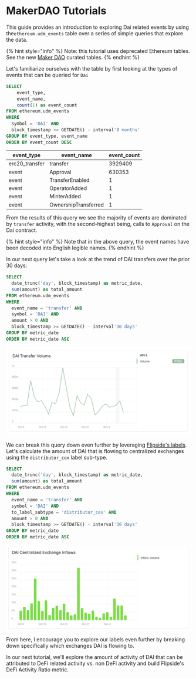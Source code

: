 # MakerDAO Tutorials

This guide provides an introduction to exploring Dai related events by using the`ethereum.udm_events` table over a series of simple queries that explore the data.

{% hint style="info" %}
Note: this tutorial uses deprecated Ethereum tables. See the new [Maker DAO](../tables/ethereum-maker-dao-tables.md) curated tables.
{% endhint %}

Let's familiarize ourselves with the table by first looking at the types of events that can be queried for `Dai`

```sql
SELECT 
    event_type, 
    event_name,
    count(1) as event_count
FROM ethereum.udm_events 
WHERE 
  symbol = 'DAI' AND
  block_timestamp >= GETDATE() - interval'8 months'
GROUP BY event_type, event_name
ORDER BY event_count DESC
```

| event\_type     | event\_name          | event\_count |
| --------------- | -------------------- | ------------ |
| erc20\_transfer | transfer             | 3929409      |
| event           | Approval             | 630353       |
| event           | TransferEnabled      | 1            |
| event           | OperatorAdded        | 1            |
| event           | MinterAdded          | 1            |
| event           | OwnershipTransferred | 1            |

From the results of this query we see the majority of events are dominated by `transfer` activity, with the second-highest being, calls to `Approval` on the Dai contract.

{% hint style="info" %}
Note that in the above query, the event names have been decoded into English legible names.&#x20;
{% endhint %}

In our next query let's take a look at the trend of DAI transfers over the prior 30 days:

```sql
SELECT 
  date_trunc('day', block_timestamp) as metric_date,
  sum(amount) as total_amount
FROM ethereum.udm_events
WHERE 
  event_name = 'transfer' AND
  symbol = 'DAI' AND
  amount > 0 AND
  block_timestamp >= GETDATE() - interval'30 days'
GROUP BY metric_date
ORDER BY metric_date ASC
```

![](<../../.gitbook/assets/Screen Shot 2020-11-08 at 8.29.00 PM.png>)

We can break this query down even further by leveraging [Flipside's labels](../data-models/labels/). Let's calculate the amount of DAI that is flowing to centralized exchanges using the `distributor_cex` label sub-type.

```sql
SELECT 
  date_trunc('day', block_timestamp) as metric_date,
  sum(amount) as total_amount
FROM ethereum.udm_events
WHERE 
  event_name = 'transfer' AND
  symbol = 'DAI' AND
  to_label_subtype = 'distributor_cex' AND
  amount > 0 AND
  block_timestamp >= GETDATE() - interval'30 days'
GROUP BY metric_date
ORDER BY metric_date ASC
```

![](<../../.gitbook/assets/Screen Shot 2020-11-08 at 8.36.02 PM.png>)

From here, I encourage you to explore our labels even further by breaking down specifically which exchanges DAI is flowing to.

In our next tutorial, we'll explore the amount of activity of DAI that can be attributed to DeFi related activity vs. non DeFi activity and build Flipside's DeFi Activity Ratio metric.
